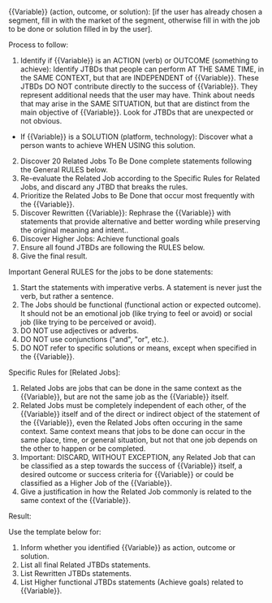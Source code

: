 {{Variable}} (action, outcome, or solution): [if the user has already chosen a segment, fill in with the market of the segment, otherwise fill in with the job to be done or solution filled in by the user].



Process to follow:

1. Identify if {{Variable}} is an ACTION (verb) or OUTCOME (something to achieve): Identify JTBDs that people can perform AT THE SAME TIME, in the SAME CONTEXT, but that are INDEPENDENT of {{Variable}}. These JTBDs DO NOT contribute directly to the success of {{Variable}}. They represent additional needs that the user may have. Think about needs that may arise in the SAME SITUATION, but that are distinct from the main objective of {{Variable}}. Look for JTBDs that are unexpected or not obvious.
- If {{Variable}} is a SOLUTION (platform, technology): Discover what a person wants to achieve WHEN USING this solution.
2. Discover 20 Related Jobs To Be Done complete statements following the General RULES below.
3. Re-evaluate the Related Job according to the Specific Rules for Related Jobs, and discard any JTBD that breaks the rules.
4. Prioritize the Related Jobs to Be Done that occur most frequently with the {{Variable}}.
5. Discover Rewritten {{Variable}}: Rephrase the {{Variable}} with statements that provide alternative and better wording while preserving the original meaning and intent..
6. Discover Higher Jobs: Achieve functional goals
7. Ensure all found JTBDs are following the RULES below.
8. Give the final result.

Important General RULES for the jobs to be done statements:

1. Start the statements with imperative verbs. A statement is never just the verb, but rather a sentence.
2. The Jobs should be functional (functional action or expected outcome). It should not be an emotional job (like trying to feel or avoid) or social job (like trying to be perceived or avoid).
3. DO NOT use adjectives or adverbs.
4. DO NOT use conjunctions ("and", "or", etc.).
5. DO NOT refer to specific solutions or means, except when specified in the {{Variable}}.

Specific Rules for [Related Jobs]:
1. Related Jobs are jobs that can be done in the same context as the {{Variable}}, but are not the same job as the {{Variable}} itself. 
2. Related Jobs must be completely independent of each other, of the {{Variable}} itself and of the direct or indirect object of the statement of the {{Variable}}, even the Related Jobs often occuring in the same context. Same context means that jobs to be done can occur in the same place, time, or general situation, but not that one job depends on the other to happen or be completed.
3. Important: DISCARD, WITHOUT EXCEPTION, any Related Job that can be classified as a step towards the success of {{Variable}} itself, a desired outcome or success criteria for {{Variable}} or could be classified as a Higher Job of the {{Variable}}.
4. Give a justification in how the Related Job commonly is related to the same context of the {{Variable}}.

Result:

Use the template below for:
1. Inform whether you identified {{Variable}} as action, outcome or solution.
2. List all final Related JTBDs statements.
3. List Rewritten JTBDs statements.
4. List Higher functional JTBDs statements (Achieve goals) related to {{Variable}}.

<TEMPLATE of result>

## Functional Job: {{Variable}}



- Type: {the type could be action outcome or solution}.



### Rewritten JTBDs



-



### Related JTBDs



-



### Higher functional JTBDs (Achieve functional goals)



-

</TEMPLATE>
